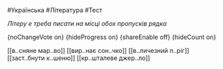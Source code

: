 #Українська #Література #Тест

*Літеру е треба писати на місці обох пропусків рядка*

{noChangeVote on}
{hideProgress on}
{shareEnable off}
{hideCount on}

[[в..сняне мар..во]]
[[вир..нає сон..чко]]
[[в..личезний п..ріг]]
[[заст..бнути к..шеню]]
[[кр..шталеве джер..ло]]
